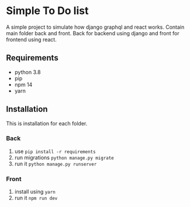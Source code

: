 # Simple To Do list 
A simple project to simulate how django graphql and react works. 
Contain main folder back and front. Back for backend using django and front for frontend using react.

## Requirements 
- python 3.8
- pip
- npm 14
- yarn

## Installation
This is installation for each folder.
### Back
1. use `pip install -r requirements`
1. run migrations `python manage.py migrate`
1. run it `python manage.py runserver`
### Front
1. install using `yarn`
1. run it `npm run dev`